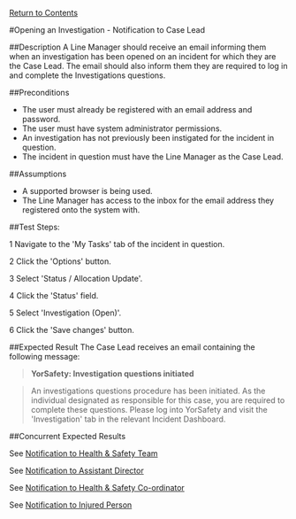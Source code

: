[Return to Contents](https://github.com/infojam-james/test-cases/blob/master/Contents.md)

#Opening an Investigation - Notification to Case Lead

##Description
A Line Manager should receive an email informing them when an investigation has been opened on an incident for which they are the Case Lead.  The email should also inform them they are required to log in and complete the Investigations questions.

##Preconditions 
+ The user must already be registered with an email address and password.
+ The user must have system administrator permissions.
+ An investigation has not previously been instigated for the incident in question.
+ The incident in question must have the Line Manager as the Case Lead.

##Assumptions
+ A supported browser is being used.
+ The Line Manager has access to the inbox for the email address they registered onto the system with.

##Test Steps:

1 Navigate to the 'My Tasks' tab of the incident in question.

2 Click the 'Options' button.

3 Select 'Status / Allocation Update'.

4 Click the 'Status' field.

5 Select 'Investigation (Open)'.

6 Click the 'Save changes' button.

##Expected Result
The Case Lead receives an email containing the following message:

>**YorSafety: Investigation questions initiated**

>An investigations questions procedure has been initiated.  As the individual designated as responsible for this case, you are required to complete these questions.  Please log into YorSafety and visit the 'Investigation' tab in the relevant Incident Dashboard.

##Concurrent Expected Results

See [Notification to Health & Safety Team](https://github.com/infojam-james/test-cases/blob/master/Investigations/Opening-an-Investigation/investigations-1.md)

See [Notification to Assistant Director](https://github.com/infojam-james/test-cases/blob/master/Investigations/Opening-an-Investigation/investigations-2.md)

See [Notification to Health & Safety Co-ordinator](https://github.com/infojam-james/test-cases/blob/master/Investigations/Opening-an-Investigation/investigations-4.md)

See [Notification to Injured Person](https://github.com/infojam-james/test-cases/blob/master/Investigations/Opening-an-Investigation/investigations-6.md)
